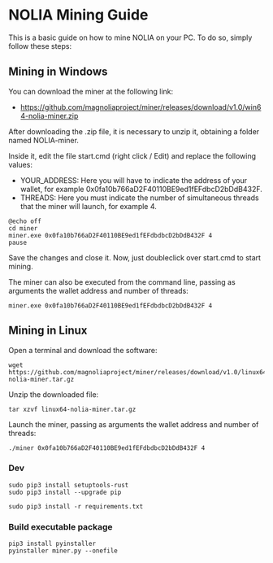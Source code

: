 # NOLIA Mining Guide
This is a basic guide on how to mine NOLIA on your PC. To do so, simply follow these steps:

## Mining in Windows
You can download the miner at the following link:

- https://github.com/magnoliaproject/miner/releases/download/v1.0/win64-nolia-miner.zip

After downloading the .zip file, it is necessary to unzip it, obtaining a folder named NOLIA-miner.

Inside it, edit the file start.cmd (right click / Edit) and replace the following values:

- YOUR_ADDRESS: Here you will have to indicate the address of your wallet, for example 0x0fa10b766aD2F40110BE9ed1fEFdbcD2bDdB432F.
- THREADS: Here you must indicate the number of simultaneous threads that the miner will launch, for example 4.

```
@echo off
cd miner
miner.exe 0x0fa10b766aD2F40110BE9ed1fEFdbdbcD2bDdB432F 4
pause
```

Save the changes and close it. Now, just doubleclick over start.cmd to start mining.

The miner can also be executed from the command line, passing as arguments the wallet address and number of threads:

```
miner.exe 0x0fa10b766aD2F40110BE9ed1fEFdbdbcD2bDdB432F 4
```

## Mining in Linux
Open a terminal and download the software:

```
wget https://github.com/magnoliaproject/miner/releases/download/v1.0/linux64-nolia-miner.tar.gz
```

Unzip the downloaded file:

```
tar xzvf linux64-nolia-miner.tar.gz
```

Launch the miner, passing as arguments the wallet address and number of threads:

```
./miner 0x0fa10b766aD2F40110BE9ed1fEFdbdbcD2bDdB432F 4
```

### Dev

```
sudo pip3 install setuptools-rust
sudo pip3 install --upgrade pip

sudo pip3 install -r requirements.txt
```

### Build executable package

```
pip3 install pyinstaller
pyinstaller miner.py --onefile
```
